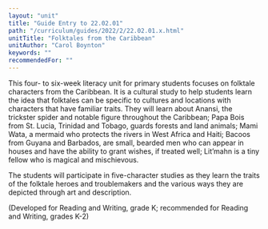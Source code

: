 ```yaml
---
layout: "unit"
title: "Guide Entry to 22.02.01"
path: "/curriculum/guides/2022/2/22.02.01.x.html"
unitTitle: "Folktales from the Caribbean"
unitAuthor: "Carol Boynton"
keywords: ""
recommendedFor: ""
---
```

<main>
  <p>This four- to six-week literacy unit for primary students focuses on folktale characters from the Caribbean. It is a cultural study to help students learn the idea that folktales can be specific to cultures and locations with characters that have familiar traits. They will learn about Anansi, the trickster spider and notable figure throughout the Caribbean; Papa Bois from St. Lucia, Trinidad and Tobago, guards forests and land animals; Mami Wata, a mermaid who protects the rivers in West Africa and Haiti; Bacoos from Guyana and Barbados, are small, bearded men who can appear in houses and have the ability to grant wishes, if treated well; Lit&rsquo;mahn is a tiny fellow who is magical and mischievous.&nbsp;</p>

  <p>The students will participate in five-character studies as they learn the traits of the folktale heroes and troublemakers and the various ways they are depicted through art and description.</p>

  <p>(Developed for Reading and Writing, grade K; recommended for Reading and Writing, grades K-2)</p>
</main>
